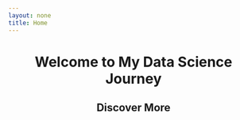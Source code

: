 ```yaml
---
layout: none
title: Home
---
```


<!DOCTYPE html>
<html lang="en">
<head>
    <meta charset="UTF-8">
    <meta name="viewport" content="width=device-width, initial-scale=1.0">
    <title>Dmitrij Levyj | Data Science Journey</title>
    <link rel="stylesheet" href="style.css">
</head>
<body>
    <header>
        <h1>Welcome to My Data Science Journey</h1>
        <h2 id="dynamic-text">Discover More</h2>
    </header>
    <script src="script.js"></script>
</body>
</html>
